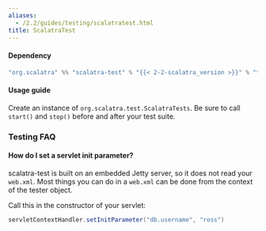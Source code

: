 ```yaml
---
aliases:
  - /2.2/guides/testing/scalatratest.html
title: ScalatraTest
---
```


#### Dependency

```scala
"org.scalatra" %% "scalatra-test" % "{{< 2-2-scalatra_version >}}" % "test"
```

#### Usage guide

Create an instance of `org.scalatra.test.ScalatraTests`.  Be sure to call
`start()` and `stop()` before and after your test suite.


### Testing FAQ

#### How do I set a servlet init parameter?

scalatra-test is built on an embedded Jetty server, so it does not read your `web.xml`.  Most things you can do in a `web.xml` can be done from the context of the tester object.

Call this in the constructor of your servlet:

```scala
servletContextHandler.setInitParameter("db.username", "ross")
```
